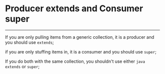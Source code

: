 # Producer extends and Consumer super
---
 If you are only pulling items from a generic collection, 
 it is a producer and you should use ```extends```; 
 
 if you are only stuffing items in, 
 it is a consumer and you should use ```super```;
 
 If you do both with the same collection, 
 you shouldn't use either ```java extends``` or ```super```;
